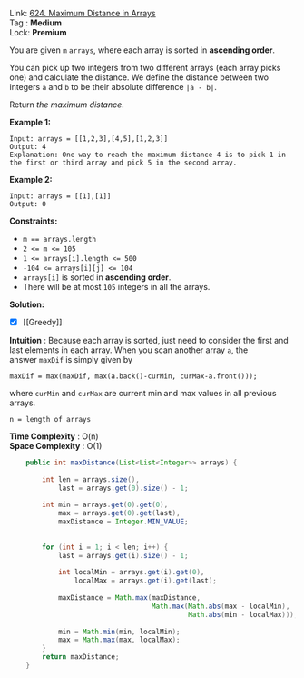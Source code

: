 Link: [624. Maximum Distance in Arrays](https://leetcode.com/problems/maximum-distance-in-arrays/) <br>
Tag : **Medium**<br>
Lock: **Premium**

You are given `m` `arrays`, where each array is sorted in **ascending order**.

You can pick up two integers from two different arrays (each array picks one) and calculate the distance. We define the distance between two integers `a` and `b` to be their absolute difference `|a - b|`.

Return _the maximum distance_.

**Example 1:**
```
Input: arrays = [[1,2,3],[4,5],[1,2,3]]
Output: 4
Explanation: One way to reach the maximum distance 4 is to pick 1 in the first or third array and pick 5 in the second array.
```

**Example 2:**
```
Input: arrays = [[1],[1]]
Output: 0
```

**Constraints:**
-   `m == arrays.length`
-   `2 <= m <= 105`
-   `1 <= arrays[i].length <= 500`
-   `-104 <= arrays[i][j] <= 104`
-   `arrays[i]` is sorted in **ascending order**.
-   There will be at most `105` integers in all the arrays.

**Solution:**
- [x] [[Greedy]]

**Intuition** :
Because each array is sorted, just need to consider the first and last elements in each array.
When you scan another array `a`, the answer `maxDif` is simply given by
```
maxDif = max(maxDif, max(a.back()-curMin, curMax-a.front()));
```
where `curMin` and `curMax` are current min and max values in all previous arrays.

```
n = length of arrays
```
**Time Complexity** : O(n)<br>
**Space Complexity** : O(1)

```java
    public int maxDistance(List<List<Integer>> arrays) {
        
        int len = arrays.size(),
            last = arrays.get(0).size() - 1;
        
        int min = arrays.get(0).get(0),
            max = arrays.get(0).get(last),
            maxDistance = Integer.MIN_VALUE;
        
        
        for (int i = 1; i < len; i++) {
            last = arrays.get(i).size() - 1;
            
            int localMin = arrays.get(i).get(0),
                localMax = arrays.get(i).get(last);
            
            maxDistance = Math.max(maxDistance, 
                                   Math.max(Math.abs(max - localMin), 
                                            Math.abs(min - localMax)));
            
            min = Math.min(min, localMin);
            max = Math.max(max, localMax);
        }
        return maxDistance;
    }
```

